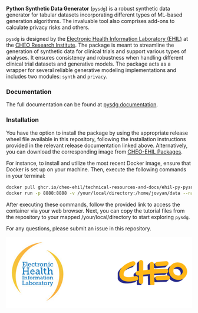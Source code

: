 **Python Synthetic Data Generator** (`pysdg`) is a robust synthetic data generator for tabular datasets incorporating different types of ML-based generation algorithms. The invaluable tool also comprises add-ons to calculate privacy risks and others.

`pysdg` is designed by the [Electronic Health Information Laboratory (EHIL)](https://www.ehealthinformation.ca/) at the [CHEO Research Institute](https://www.cheori.org/). The package is meant to streamline the generation of synthetic data for clinical trials and support various types of analyses. It ensures consistency and robustness when handling different clinical trial datasets and generative models. The package acts as a wrapper for several reliable generative modeling implementations and includes two modules: `synth` and `privacy`.

### Documentation  
The full documentation can be found at [pysdg documentation](https://cheo-ehil.github.io/pysdg-releases/).

### Installation

You have the option to install the package by using the appropriate release wheel file available in this repository, following the installation instructions provided in the relevant release documentation linked above. Alternatively, you can download the corresponding image from [CHEO-EHIL Packages](https://github.com/orgs/CHEO-EHIL/packages).

For instance, to install and utilize the most recent Docker image, ensure that Docker is set up on your machine. Then, execute the following commands in your terminal:

```bash
docker pull ghcr.io/cheo-ehil/technical-resources-and-docs/ehil-py-pysdg:latest
docker run -p 8888:8888 -v /your/local/directory:/home/jovyan/data --name your-pysdg-image-name ghcr.io/cheo-ehil/technical-resources-and-docs/ehil-py-pysdg:latest
```
After executing these commands, follow the provided link to access the container via your web browser. Next, you can copy the tutorial files from the repository to your mapped /your/local/directory to start exploring `pysdg`.

For any questions, please submit an issue in this repository.

<p align="center">
  <img alt="EHIL-CHEO Logos" src="docs/images/ehil_cheo.png" width="600" style="margin-right: 40px;">
</p>
